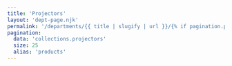 ```yaml
---
title: 'Projectors'
layout: 'dept-page.njk'
permalink: '/departments/{{ title | slugify | url }}/{% if pagination.pageNumber > 0 %}{{pagination.pageNumber | plus: 1 }}/{% endif %}'
pagination:
  data: 'collections.projectors'
  size: 25
  alias: 'products'
---
```

